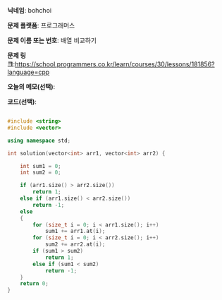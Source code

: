 **닉네임**: bohchoi

**문제 플랫폼**: 프로그래머스

**문제 이름 또는 번호**: 배열 비교하기

**문제 링크**:https://school.programmers.co.kr/learn/courses/30/lessons/181856?language=cpp

**오늘의 메모(선택)**: 

**코드(선택)**:

```cpp

#include <string>
#include <vector>

using namespace std;

int solution(vector<int> arr1, vector<int> arr2) {

    int sum1 = 0;
    int sum2 = 0;

    if (arr1.size() > arr2.size())
        return 1;
    else if (arr1.size() < arr2.size())
        return -1;
    else
    {
        for (size_t i = 0; i < arr1.size(); i++)
            sum1 += arr1.at(i);
        for (size_t i = 0; i < arr2.size(); i++)
            sum2 += arr2.at(i);
        if (sum1 > sum2)
            return 1;
        else if (sum1 < sum2)
            return -1;
    }
    return 0;
}

```